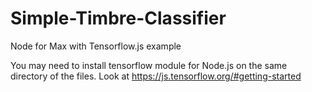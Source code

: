 # Simple-Timbre-Classifier
Node for Max with Tensorflow.js example

You may need to install tensorflow module for Node.js on the same directory of the files. Look at https://js.tensorflow.org/#getting-started 
